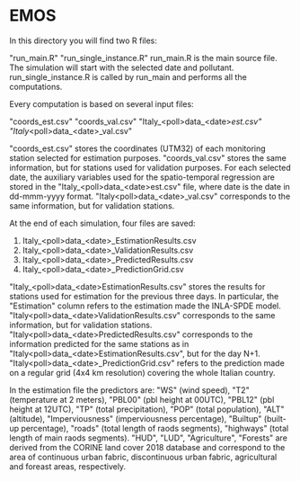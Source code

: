# EMOS

In this directory you will find two R files:

"run_main.R"
"run_single_instance.R"
run_main.R is the main source file. The simulation will start with the selected date and pollutant. run_single_instance.R is called by run_main and performs all the computations.

Every computation is based on several input files:

"coords_est.csv"
"coords_val.csv"
"Italy_\<poll\>data_\<date\>_est.csv"
"Italy_\<poll\>data_\<date\>_val.csv"

"coords_est.csv" stores the coordinates (UTM32) of each monitoring station selected for estimation purposes. "coords_val.csv" stores the same information, but for stations used for validation purposes.
For each selected date, the auxiliary variables used for the spatio-temporal regression are stored in the "Italy_\<poll\>data_\<date\>est.csv" file, where date is the date in dd-mmm-yyyy format.
"Italy\<poll\>data_\<date\>_val.csv" corresponds to the same information, but for validation stations.

At the end of each simulation, four files are saved:

1) Italy_\<poll\>data_\<date\>_EstimationResults.csv
2) Italy_\<poll\>data_\<date\>_ValidationResults.csv
3) Italy_\<poll\>data_\<date\>_PredictedResults.csv
4) Italy_\<poll\>data_\<date\>_PredictionGrid.csv

"Italy_\<poll\>data_\<date\>EstimationResults.csv" stores the results for stations used for estimation for the previous three days. In particular,
the "Estimation" column refers to the estimation made the INLA-SPDE model. "Italy\<poll\>data_\<date\>ValidationResults.csv" corresponds to the same information, but for validation stations. 
"Italy\<poll\>data_\<date\>PredictedResults.csv" corresponds to the information predicted for the same stations as in "Italy\<poll\>data_\<date\>EstimationResults.csv", but for the day N+1.
"Italy\<poll\>data_\<date\>_PredictionGrid.csv" refers to the prediction made on a regular grid (4x4 km resolution) covering the whole Italian country.

In the estimation file the predictors are: "WS" (wind speed), "T2" (temperature at 2 meters), "PBL00" (pbl height at 00UTC), "PBL12" (pbl height at 12UTC), "TP" (total precipitation), "POP" (total population), "ALT" (altitude), "Imperviousness" (imperviousness percentage), "Builtup" (built-up percentage), "roads" (total length of raods segments), "highways" (total length of main raods segments). "HUD", "LUD", "Agriculture", "Forests" are derived from the CORINE land cover 2018 database and correspond to the area of continuous urban fabric, discontinuous urban fabric, agricultural and foreast areas, respectively.

 
